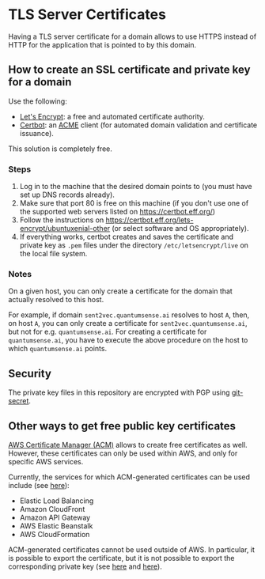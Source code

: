 # TLS Server Certificates

Having a TLS server certificate for a domain allows to use HTTPS instead of HTTP for the application that is pointed to by this domain.

## How to create an SSL certificate and private key for a domain

Use the following:

- [Let's Encrypt](https://letsencrypt.org/): a free and automated certificate authority.
- [Certbot](https://certbot.eff.org/): an [ACME](https://en.wikipedia.org/wiki/Automated_Certificate_Management_Environment) client (for automated domain validation and certificate issuance).

This solution is completely free.

### Steps

1. Log in to the machine that the desired domain points to (you must have set up DNS records already).
2. Make sure that port 80 is free on this machine (if you don't use one of the supported web servers listed on <https://certbot.eff.org/>)
3. Follow the instructions on <https://certbot.eff.org/lets-encrypt/ubuntuxenial-other> (or select software and OS appropriately).
4. If everything works, certbot creates and saves the certificate and private key as `.pem` files under the directory `/etc/letsencrypt/live` on the local file system.

### Notes

On a given host, you can only create a certificate for the domain that actually resolved to this host.

For example, if domain `sent2vec.quantumsense.ai` resolves to host `A`, then, on host `A`, you can only create a certificate for `sent2vec.quantumsense.ai`, but not for e.g. `quantumsense.ai`. For creating a certificate for `quantumsense.ai`, you have to execute the above procedure on the host to which `quantumsense.ai` points.

## Security

The private key files in this repository are encrypted with PGP using [git-secret](https://github.com/sobolevn/git-secret).


## Other ways to get free public key certificates

[AWS Certificate Manager (ACM)](https://aws.amazon.com/certificate-manager/) allows to create free certificates as well. However, these certificates can only be used within AWS, and only for specific AWS services.

Currently, the services for which ACM-generated certificates can be used include (see [here](https://aws.amazon.com/certificate-manager/faqs/)):

- Elastic Load Balancing
- Amazon CloudFront
- Amazon API Gateway
- AWS Elastic Beanstalk
- AWS CloudFormation

ACM-generated certificates cannot be used outside of AWS. In particular, it is possible to export the certificate, but it is not possible to export the corresponding private key (see [here](https://docs.aws.amazon.com/acm/latest/userguide/acm-certificate.html) and [here](https://www.reddit.com/r/aws/comments/5ov7rd/acmkms_is_it_possible_to_obtain_the_private_key/)).
